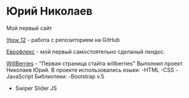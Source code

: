 

# Юрий Николаев
Мой первый сайт

[Урок 12](https://yuriynikolaev.github.io/lesson_12/ "Моя готовая домашка") - работа с репозиторием на GitHub

[Еврофлекс](https://yuriynikolaev.github.io/euroflex/ "Лендос Еврофлекс") - мой первый самостоятельно сделаный лендос.

[WillBerries](https://yuriynikolaev.github.io/willberries/ "Первая страница стайта willberries") - "Первая страница стайта willberries"
Выполнил проект Николаев Юрий.
В проекте использовались языки:
-HTML
-CSS
-JavaScript
Библиотеки:
-Bootstrap v.5
- Swiper Slider JS
